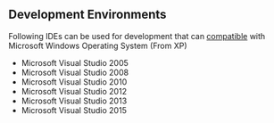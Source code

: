 ## Development Environments

Following IDEs can be used for development that can [compatible](https://www.visualstudio.com/en-us/products/visual-studio-2015-compatibility-vs.aspx# "") with Microsoft Windows Operating System (From XP) 

* Microsoft Visual Studio 2005
* Microsoft Visual Studio 2008
* Microsoft Visual Studio 2010
* Microsoft Visual Studio 2012
* Microsoft Visual Studio 2013
* Microsoft Visual Studio 2015

